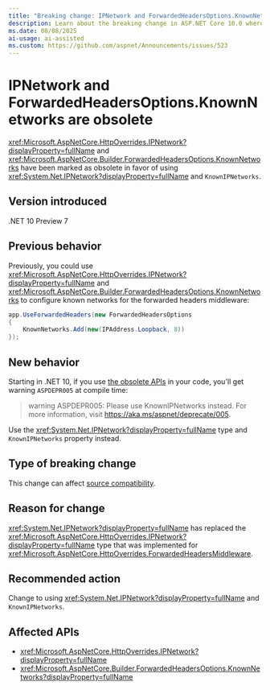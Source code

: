 ```yaml
---
title: "Breaking change: IPNetwork and ForwardedHeadersOptions.KnownNetworks are obsolete"
description: Learn about the breaking change in ASP.NET Core 10.0 where IPNetwork and ForwardedHeadersOptions.KnownNetworks have been obsoleted in favor of System.Net.IPNetwork and KnownIPNetworks.
ms.date: 08/08/2025
ai-usage: ai-assisted
ms.custom: https://github.com/aspnet/Announcements/issues/523
---
```

# IPNetwork and ForwardedHeadersOptions.KnownNetworks are obsolete

<xref:Microsoft.AspNetCore.HttpOverrides.IPNetwork?displayProperty=fullName> and <xref:Microsoft.AspNetCore.Builder.ForwardedHeadersOptions.KnownNetworks> have been marked as obsolete in favor of using <xref:System.Net.IPNetwork?displayProperty=fullName> and `KnownIPNetworks`.

## Version introduced

.NET 10 Preview 7

## Previous behavior

Previously, you could use <xref:Microsoft.AspNetCore.HttpOverrides.IPNetwork?displayProperty=fullName> and <xref:Microsoft.AspNetCore.Builder.ForwardedHeadersOptions.KnownNetworks> to configure known networks for the forwarded headers middleware:

```csharp
app.UseForwardedHeaders(new ForwardedHeadersOptions
{
    KnownNetworks.Add(new(IPAddress.Loopback, 8))
});
```

## New behavior

Starting in .NET 10, if you use [the obsolete APIs](#affected-apis) in your code, you'll get warning `ASPDEPR005` at compile time:

> warning ASPDEPR005: Please use KnownIPNetworks instead. For more information, visit <https://aka.ms/aspnet/deprecate/005>.

Use the <xref:System.Net.IPNetwork?displayProperty=fullName> type and `KnownIPNetworks` property instead.

## Type of breaking change

This change can affect [source compatibility](../../categories.md#source-compatibility).

## Reason for change

<xref:System.Net.IPNetwork?displayProperty=fullName> has replaced the <xref:Microsoft.AspNetCore.HttpOverrides.IPNetwork?displayProperty=fullName> type that was implemented for <xref:Microsoft.AspNetCore.HttpOverrides.ForwardedHeadersMiddleware>.

## Recommended action

Change to using <xref:System.Net.IPNetwork?displayProperty=fullName> and `KnownIPNetworks`.

## Affected APIs

- <xref:Microsoft.AspNetCore.HttpOverrides.IPNetwork?displayProperty=fullName>
- <xref:Microsoft.AspNetCore.Builder.ForwardedHeadersOptions.KnownNetworks?displayProperty=fullName>
